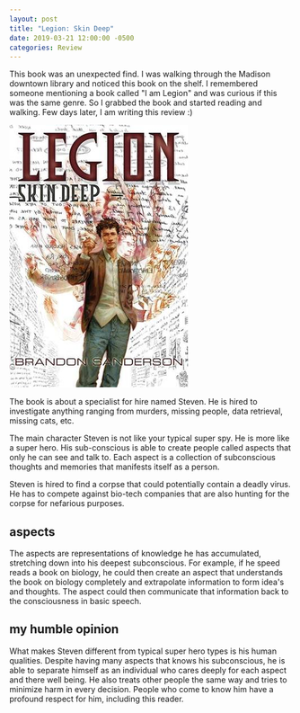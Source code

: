 ```yaml
---
layout: post
title: "Legion: Skin Deep"
date: 2019-03-21 12:00:00 -0500
categories: Review
---
```




This book was an unexpected find. I was walking through the Madison downtown library and noticed this book on the shelf. I remembered someone mentioning a book called "I am Legion" and was curious if this was the same genre. So I grabbed the book and started reading and walking. Few days later, I am writing this review :) 

<img src='/assets/images/2019/march/legion.jpg' alt="drawing" />

The book is about a specialist for hire named Steven. He is hired to investigate anything ranging from murders, missing people, data retrieval, missing cats, etc.

The main character Steven is not like your typical super spy. He is more like a super hero. His sub-conscious is able to create people called aspects that only he can see and talk to. Each aspect is a collection of subconscious thoughts and memories that manifests itself as a person. 

Steven is hired to find a corpse that could potentially contain a deadly virus. He has to compete against bio-tech companies that are also hunting for the corpse for nefarious purposes.

## aspects

The aspects are representations of knowledge he has accumulated, stretching down into his deepest subconscious. For example, if he speed reads a book on biology, he could then create an aspect that understands the book on biology completely and extrapolate information to form idea's and thoughts. The aspect could then communicate that information back to the consciousness in basic speech. 

## my humble opinion

What makes Steven different from typical super hero types is his human qualities. Despite having many aspects that knows his subconscious, he is able to separate himself as an individual who cares deeply for each aspect and there well being. He also treats other people the same way and tries to minimize harm in every decision. People who come to know him have a profound respect for him, including this reader.






